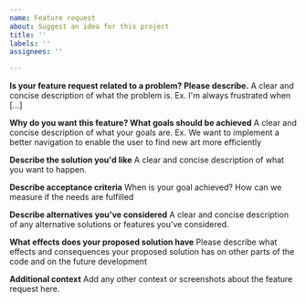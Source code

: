 ```yaml
---
name: Feature request
about: Suggest an idea for this project
title: ''
labels: ''
assignees: ''

---
```


**Is your feature request related to a problem? Please describe.**
A clear and concise description of what the problem is. Ex. I'm always frustrated when [...]

**Why do you want this feature? What goals should be achieved**
A clear and concise description of what your goals are. Ex. We want to implement a better navigation to enable the user to find new art more efficiently

**Describe the solution you'd like**
A clear and concise description of what you want to happen.

**Describe acceptance criteria**
When is your goal achieved? How can we measure if the needs are fulfilled

**Describe alternatives you've considered**
A clear and concise description of any alternative solutions or features you've considered.

**What effects does your proposed solution have**
Please describe what effects and consequences your proposed solution has on other parts of the code and on the future development

**Additional context**
Add any other context or screenshots about the feature request here.
